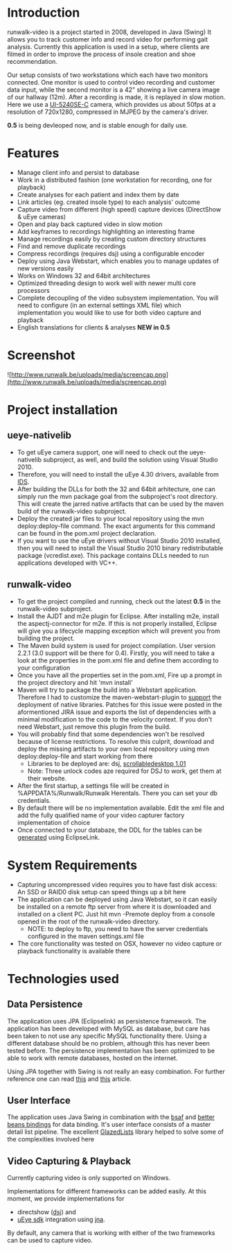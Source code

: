 # Introduction #

runwalk-video is a project started in 2008, developed in Java (Swing) It allows you to track customer info and record video for performing gait analysis. Currently this application is used in a setup, where clients are filmed in order to improve the process of insole creation and shoe recommendation.

Our setup consists of two workstations which each have two monitors connected. One monitor is used to control video recording and customer data input, while the second monitor is a 42" showing a live camera image of our hallway (12m). After a recording is made, it is replayed in slow motion. Here we use a [UI-5240SE-C](http://www.ids-imaging.com/frontend/products.php?cam_id=130) camera, which provides us about 50fps at a resolution of 720x1280, compressed in MJPEG by the camera's driver.

**0.5** is being devleoped now, and is stable enough for daily use.

# Features #
  * Manage client info and persist to database
  * Work in a distributed fashion (one workstation for recording, one for playback)
  * Create analyses for each patient and index them by date
  * Link articles (eg. created insole type) to each analysis' outcome
  * Capture video from different (high speed) capture devices (DirectShow & uEye cameras)
  * Open and play back captured video in slow motion
  * Add keyframes to recordings highlighting an interesting frame
  * Manage recordings easily by creating custom directory structures
  * Find and remove duplicate recordings
  * Compress recordings (requires dsj) using a configurable encoder
  * Deploy using Java Webstart, which enables you to manage updates of new versions easily
  * Works on Windows 32 and 64bit architectures
  * Optimized threading design to work well with newer multi core processors
  * Complete decoupling of the video subsystem implementation. You will need to configure (in an external settings XML file) which implementation you would like to use for both video capture and playback
  * English translations for clients & analyses **NEW in 0.5**

# Screenshot #

![http://www.runwalk.be/uploads/media/screencap.png](http://www.runwalk.be/uploads/media/screencap.png)

# Project installation #

## ueye-nativelib ##

  * To get uEye camera support, one will need to check out the ueye-nativelib subproject, as well, and build the solution using Visual Studio 2010.
  * Therefore, you will need to install the uEye 4.30 drivers, available from [IDS](http://www.ids-imaging.com).
  * After building the DLLs for both the 32 and 64bit arhitecture, one can simply run the mvn package goal from the subproject's root directory. This will create the jarred native artifacts that can be used by the maven build of the runwalk-video subproject.
  * Deploy the created jar files to your local repository using the mvn deploy:deploy-file command. The exact arguments for this command can be found in the pom.xml project declaration.
  * If you want to use the uEye drivers without Visual Studio 2010 installed, then you will need to install the Visual Studio 2010 binary redistributable package (vcredist.exe). This package contains DLLs needed to run applications developed with VC++.

## runwalk-video ##

  * To get the project compiled and running, check out the latest **0.5** in the runwalk-video subproject.
  * Install the AJDT and m2e plugin for Eclipse. After installing m2e, install the aspectj-connector for m2e. If this is not properly installed, Eclipse will give you a lifecycle mapping exception which will prevent you from building the project.
  * The Maven build system is used for project compilation. User version 2.2.1 (3.0 support will be there for 0.4). Firstly, you will need to take a look at the properties in the pom.xml file and define them according to your configuration
  * Once you have all the properties set in the pom.xml, Fire up a prompt in the project  directory and hit 'mvn install'
  * Maven will try to package the build into a Webstart application. Therefore I had to customize the maven-webstart-plugin to [support](http://jira.codehaus.org/browse/MWEBSTART-8) the deployment of native libraries. Patches for this issue were posted in the aformentioned JIRA issue and exports the list of dependencies with a minimal modification to the code to the velocity context. If you don't need Webstart, just remove this plugin from the build.
  * You will probably find that some dependencies won't be resolved because of license restrictions. To resolve this culprit, download and deploy the missing artifacts to your own local repository using mvn deploy:deploy-file and start working from there
    * Libraries to be deployed are: dsj, [scrollabledesktop 1.01](http://www.javaworld.com/javaworld/jw-11-2001/jw-1130-jscroll.html)
    * Note: Three unlock codes aze required for DSJ to work, get them at their website.
  * After the first startup, a settings file will be created in %APPDATA%/Runwalk/Runwalk Herentals. There you can set your db credentials.
  * By default there will be no implementation available. Edit the xml file and add the fully qualified name of your video capturer factory implementation of choice
  * Once connected to your databaze, the DDL for the tables can be [generated](http://stackoverflow.com/questions/779479/reverse-engineer-ddl-from-jpa-entities) using EclipseLink.

# System Requirements #

  * Capturing uncompressed video requires you to have fast disk access: An SSD or RAID0 disk setup can speed things up a bit here
  * The application can be deployed using Java Webstart, so it can easily be installed on a remote ftp server from where it is downloaded and installed on a client PC. Just hit mvn -Premote deploy from  a console opened in the root of the runwalk-video directory.
    * NOTE: to deploy to ftp, you need to have the server credentials configured in the maven settings.xml file
  * The core functionality was tested on OSX, however no video capture or playback functionality is available there

# Technologies used #

## Data Persistence ##

The application uses JPA (Eclipselink) as persistence framework. The application has been developed with MySQL as database, but care has been taken to not use any specific MySQL functionality there. Using a different database should be no problem, although this has never been tested before. The persistence implementation has been optimized to be able to work with remote databases, hosted on the internet.

Using JPA together with Swing is not really an easy combination. For further reference one can read [this](http://blog.ringerc.id.au/2010/07/jpa-and-hibernateeclipselinkopenjpaetc.html) and [this](http://blog.schauderhaft.de/2008/09/28/hibernate-sessions-in-two-tier-rich-client-applications/) article.

## User Interface ##

The application uses Java Swing in combination with the [bsaf](http://kenai.com/projects/bsaf/pages/Home) and [better beans bindings](http://kenai.com/projects/betterbeansbinding/pages/Home) for data binding. It's user interface consists of a master detail list pipeline. The excellent [GlazedLists](http://www.glazedlists.com/) library helped to solve some of the complexities involved here

## Video Capturing & Playback ##

Currently capturing video is only supported on Windows.

Implementations for different frameworks can be added easily. At this moment, we provide implementations for
  * directshow ([dsj](http://www.humatic.de/htools/dsj.htm)) and
  * [uEye sdk](http://www.ids-imaging.com/) integration using [jna](http://jna.java.net/).

By default, any camera that is working with either of the two frameworks can be used to capture video.
